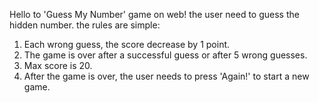 Hello to 'Guess My Number' game on web!
the user need to guess the hidden number.
the rules are simple:
1. Each wrong guess, the score decrease by 1 point.
2. The game is over after a successful guess or after 5 wrong guesses.
3. Max score is 20.
4. After the game is over, the user needs to press 'Again!' to start a new game.

